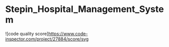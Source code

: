 # Stepin_Hospital_Management_System
![code quality score]https://www.code-inspector.com/project/27884/score/svg
